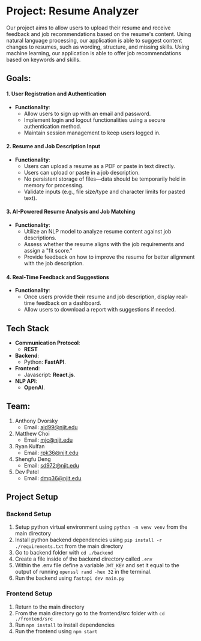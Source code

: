 # Project: Resume Analyzer
Our project aims to allow users to upload their resume and receive feedback and job recommendations based on the resume's content. Using natural language processing, our application is able to suggest content changes to resumes, such as wording, structure, and missing skills. Using machine learning, our application is able to offer job recommendations based on keywords and skills.
## Goals:
#### 1.  **User Registration and Authentication**
-   **Functionality**:
    -   Allow users to sign up with an email and password.
    -   Implement login and logout functionalities using a secure authentication method.
    -   Maintain session management to keep users logged in.
#### 2.  **Resume and Job Description Input**
-   **Functionality**:
    -   Users can upload a resume as a PDF or paste in text directly.
    -   Users can upload or paste in a job description.
    -   No persistent storage of files—data should be temporarily held in memory for processing.
    -   Validate inputs (e.g., file size/type and character limits for pasted text).

#### 3.  **AI-Powered Resume Analysis and Job Matching**
-   **Functionality**:
    -   Utilize an NLP model to analyze resume content against job descriptions.
    -   Assess whether the resume aligns with the job requirements and assign a "fit score."
    -   Provide feedback on how to improve the resume for better alignment with the job description.
#### 4.  **Real-Time Feedback and Suggestions**

-   **Functionality**:
    -   Once users provide their resume and job description, display real-time feedback on a dashboard.
    -   Allow users to download a report with suggestions if needed.
## Tech Stack
 -   **Communication Protocol**:
	    -   **REST**
-   **Backend**:
    -   Python: **FastAPI**.
-   **Frontend**:
    -   Javascript: **React.js**.
-  	**NLP API**:
	 -   **OpenAI**.
## Team: 
1. Anthony Dvorsky
	* Email: ajd99@njit.edu
2. Matthew Choi
	 * Email: mjc@njit.edu
3. Ryan Kulfan 
	* Email: rpk36@njit.edu
4. Shengfu Deng
	* Email: sd972@njit.edu
5. Dev Patel
	* Email: dmp36@njit.edu
## Project Setup
### Backend Setup
1. Setup python virtual environment using `python -m venv venv` from the main directory
2. Install python backend dependencies using `pip install -r ./requirements.txt` from the main directory
3. Go to backend folder with `cd ./backend`
4. Create a file inside of the backend directory called `.env`
5. Within the .env file define a variable `JWT_KEY` and set it equal to the output of running `openssl rand -hex 32` in the terminal.
6. Run the backend using `fastapi dev main.py`
### Frontend Setup
1. Return to the main directory
2. From the main directory go to the frontend/src folder with `cd ./frontend/src`
3. Run `npm install` to install dependencies
4. Run the frontend using `npm start`